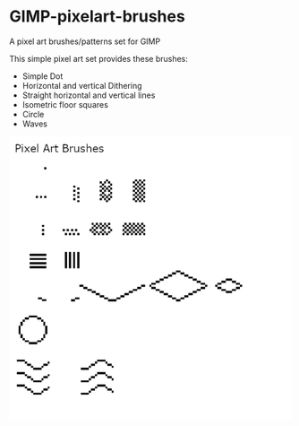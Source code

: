 # GIMP-pixelart-brushes
A pixel art brushes/patterns set for GIMP

This simple pixel art set provides these brushes:

- Simple Dot
- Horizontal and vertical Dithering
- Straight horizontal and vertical lines
- Isometric floor squares
- Circle
- Waves

![Brushes set](set.png)
